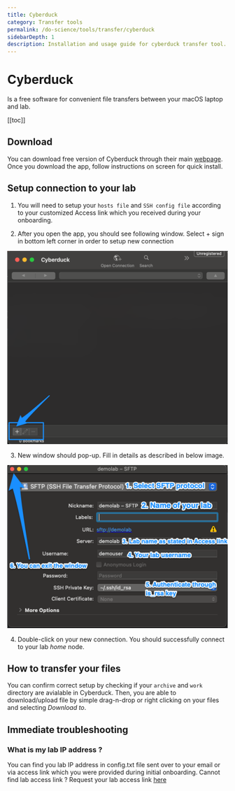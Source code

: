 ```yaml
---
title: Cyberduck
category: Transfer tools
permalink: /do-science/tools/transfer/cyberduck
sidebarDepth: 1
description: Installation and usage guide for cyberduck transfer tool.
---
```


# Cyberduck
Is a free software for convenient file transfers between your macOS laptop and lab. 

[[toc]]
## Download

You can download free version of Cyberduck through their main [webpage](https://cyberduck.io/download/). Once you download the app, follow instructions on screen for quick install.

## Setup connection to your lab

1. You will need to setup your `hosts file` and `SSH config file` according to your customized Access link which you received during your onboarding.

2. After you open the app, you should see following window. Select + sign in bottom left corner in order to setup new connection

<img src="./images/cyberduck1.png" width="600px">

3. New window should pop-up. Fill in details as described in below image. 

<img src="./images/cyberduck_2.png" width="600px">

4. Double-click on your new connection. You should successfully connect to your lab *home* node.


## How to transfer your files

You can confirm correct setup by checking if your `archive` and `work` directory are avialable in Cyberduck. 
Then, you are able to download/upload file by simple drag-n-drop or right clicking on your files and selecting *Download to*.


## Immediate troubleshooting

### What is my lab IP address ?

You can find you lab IP address in config.txt file sent over to your email or via access link which you were provided during initial onboarding. Cannot find lab access link ? Request your lab access link [here](/do-science/service-desk/#request-lab-access-reissue)